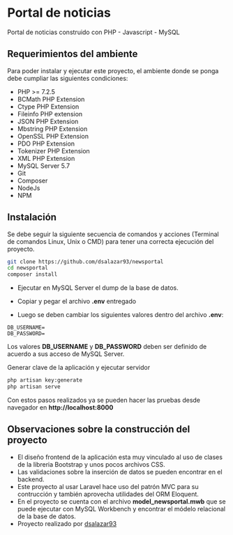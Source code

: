 # Portal de noticias

Portal de noticias construido con PHP - Javascript - MySQL

## Requerimientos del ambiente

Para poder instalar y ejecutar este proyecto, el ambiente donde se ponga debe cumpliar las siguientes condiciones:

- PHP >= 7.2.5
- BCMath PHP Extension
- Ctype PHP Extension
- Fileinfo PHP extension
- JSON PHP Extension
- Mbstring PHP Extension
- OpenSSL PHP Extension
- PDO PHP Extension
- Tokenizer PHP Extension
- XML PHP Extension
- MySQL Server 5.7
- Git
- Composer
- NodeJs
- NPM

## Instalación

Se debe seguir la siguiente secuencia de comandos y acciones (Terminal de comandos Linux, Unix o CMD) para tener una correcta ejecución del proyecto.

```bash
git clone https://github.com/dsalazar93/newsportal
cd newsportal
composer install
```
- Ejecutar en MySQL Server el dump de la base de datos.

- Copiar y pegar el archivo **.env** entregado

- Luego se deben cambiar los siguientes valores dentro del archivo **.env**:

```env
DB_USERNAME=
DB_PASSWORD=
```
Los valores **DB_USERNAME** y **DB_PASSWORD** deben ser definido de acuerdo a sus acceso de MySQL Server.

Generar clave de la aplicación y ejecutar servidor
```bash
php artisan key:generate
php artisan serve
```


Con estos pasos realizados ya se pueden hacer las pruebas desde navegador en **http://localhost:8000**

## Observaciones sobre la construcción del proyecto

- El diseño frontend de la aplicación esta muy vinculado al uso de clases de la libreria Bootstrap y unos pocos archivos CSS.
- Las validaciones sobre la inserción de datos se pueden encontrar en el backend.
- Este proyecto al usar Laravel hace uso del patrón MVC para su contrucción y también aprovecha utilidades del ORM Eloquent.
- En el proyecto se cuenta con el archivo **model_newsportal.mwb** que se puede ejecutar con MySQL Workbench y encontrar el módelo relacional de la base de datos.
- Proyecto realizado por [dsalazar93](https://github.com/dsalazar93)